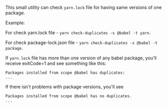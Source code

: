 This small utility can check `yarn.lock` file for having same versions of one package.

Example:

For check yarn.lock file - `yarn check-duplicates -s @babel -t yarn`.

For check package-lock.json file - `yarn check-duplicates -s @babel -t package`.

If `yarn.lock` file has more than one version of any babel package, you'll receive exitCode=1 and see something like this:

```
Packages installed from scope @babel has duplicates:
...
```

If there isn't problems with package versions, you'll see

```
Packages installed from scope @babel has no duplicates.
...
```
